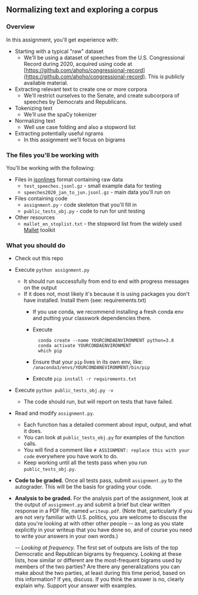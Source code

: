
## Normalizing text and exploring a corpus

### Overview
In this assignment, you'll get experience with:

- Starting with a typical "raw" dataset 
	- We'll be using a dataset of speeches from the U.S. Congressional Record during 2020, acquired using code at [https://github.com/ahoho/congressional-record](https://github.com/ahoho/congressional-record).  This is publicly available material.
- Extracting relevant text to create one or more corpora
	- We'll restrict ourselves to the Senate, and create subcorpora of speeches by Democrats and Republicans.
- Tokenizing text
	- We'll use the spaCy tokenizer
- Normalizing text
	- Well use case folding and also a stopword list
- Extracting potentially useful ngrams
	- In this assignment we'll focus on bigrams


### The files you'll be working with  
You'll be working with the following:

- Files in [jsonlines](https://jsonlines.org/) format containing raw data
	- `test_speeches.jsonl.gz` - small example data for testing
	- `speeches2020_jan_to_jun.jsonl.gz` - main data you'll run on
- Files containing code
	- `assignment.py` - code skeleton that you'll fill in
	- `public_tests_obj.py` - code to run for unit testing
- Other resources
	- `mallet_en_stoplist.txt` - the stopword list from the widely used [Mallet](http://mallet.cs.umass.edu/) toolkit


### What you should do

- Check out this repo


- Execute `python assignment.py`
	- It should run successfully from end to end with progress messages on the output
	- If it does not, most likely it's because it is using packages you don't have installed. Install them (see: requirements.txt)
		- If you use conda, we recommend installing a fresh conda env and putting your classwork dependencies there.
		- Execute 

				conda create --name YOURCONDAENVIRONMENT python=3.8
				conda activate YOURCONDAENVIRONMENT
				which pip
				
		- Ensure that your `pip` lives in its own env, like: `/anaconda3/envs/YOURCONDANEVIRONMENT/bin/pip`
		- Execute `pip install -r requirements.txt`

- Execute `python public_tests_obj.py -v`
	- The code should run, but will report on tests that have failed.

- Read and modify `assignment.py`.  
	- Each function has a detailed comment about input, output, and what it does.
	- You can look at `public_tests_obj.py` for examples of the function calls.
	- You will find a comment like `# ASSIGNMENT: replace this with your code` everywhere you have work to do.
	- Keep working until all the tests pass when you run `public_tests_obj.py`.

- **Code to be graded.** Once all tests pass, submit `assignment.py` to the autograder. This will be the basis for grading your code.

- **Analysis to be graded.** For the analysis part of the assignment, look at the output of `assignment.py` and submit a brief but clear written response in a PDF file, named `writeup.pdf`.  (Note that, particularly if you are not very familiar with U.S. politics, you are welcome to discuss the data you're looking at with other other people -- as long as you state explicitly in your writeup that you have done so, and of course you need to write your answers in your own words.)

	-- *Looking at frequency.* The first set of outputs are lists of the top Democratic and Republican bigrams by frequency.  Looking at these lists, how similar or different are the most-frequent bigrams used by members of the two parties?  Are there any generalizations you can make about the two parties, at least during this time period, based on this information? If yes, discuss. If you think the answer is no, clearly explain why. Support your answer with examples.
		
	




